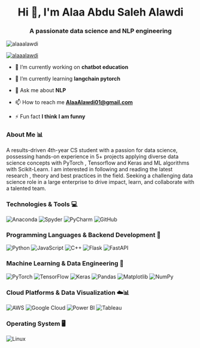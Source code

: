 <h1 align="center">Hi 👋, I'm Alaa Abdu Saleh Alawdi</h1>
<h3 align="center">A passionate data science and NLP engineering</h3>

<p align="left"> <img src="https://komarev.com/ghpvc/?username=alaaalawdi&label=Profile%20views&color=0e75b6&style=flat" alt="alaaalawdi" /> </p>

<p align="left"> <a href="https://github.com/ryo-ma/github-profile-trophy"><img src="https://github-profile-trophy.vercel.app/?username=alaaalawdi" alt="alaaalawdi" /></a> </p>

- 🔭 I’m currently working on **chatbot education**

- 🌱 I’m currently learning **langchain pytorch**

- 💬 Ask me about **NLP**

- 📫 How to reach me **AlaaAlawdi01@gmail.com**

- ⚡ Fun fact **I think I am funny**

### About Me 📊
A results-driven 4th-year CS student with a passion for data science, possessing hands-on experience in 5+ projects applying diverse data science concepts with PyTorch , Tensorflow and Keras and ML algorithms with Scikit-Learn. I am interested in following and reading the latest research , theory and best practices in the field. Seeking a challenging data science role in a large enterprise to drive impact, learn, and collaborate with a talented team.


### Technologies & Tools 💻
![Anaconda](https://img.shields.io/badge/Anaconda-%2344A833.svg?style=for-the-badge&logo=anaconda&logoColor=white) ![Spyder](https://img.shields.io/badge/Spyder-838485?style=for-the-badge&logo=spyder%20ide&logoColor=maroon) ![PyCharm](https://img.shields.io/badge/pycharm-143?style=for-the-badge&logo=pycharm&logoColor=black&color=black&labelColor=green) ![GitHub](https://img.shields.io/badge/github-%23121011.svg?style=for-the-badge&logo=github&logoColor=white)

### Programming Languages & Backend Development 🚀
![Python](https://img.shields.io/badge/python-3670A0?style=for-the-badge&logo=python&logoColor=ffdd54)  ![JavaScript](https://img.shields.io/badge/JavaScript-%23F7DF1E.svg?style=for-the-badge&logo=javascript&logoColor=black) ![C++](https://img.shields.io/badge/c++-%2300599C.svg?style=for-the-badge&logo=c%2B%2B&logoColor=white) ![Flask](https://img.shields.io/badge/Flask-%23000000.svg?style=for-the-badge&logo=flask&logoColor=white) ![FastAPI](https://img.shields.io/badge/FastAPI-%23000000.svg?style=for-the-badge&logo=fastapi&logoColor=white)

### Machine Learning & Data Engineering 🤖
![PyTorch](https://img.shields.io/badge/PyTorch-%23EE4C2C.svg?style=for-the-badge&logo=PyTorch&logoColor=white) ![TensorFlow](https://img.shields.io/badge/TensorFlow-%23FF6F00.svg?style=for-the-badge&logo=TensorFlow&logoColor=white) ![Keras](https://img.shields.io/badge/Keras-%23D00000.svg?style=for-the-badge&logo=Keras&logoColor=white) ![Pandas](https://img.shields.io/badge/pandas-%23150458.svg?style=for-the-badge&logo=pandas&logoColor=white) ![Matplotlib](https://img.shields.io/badge/Matplotlib-%23ffffff.svg?style=for-the-badge&logo=Matplotlib&logoColor=black) ![NumPy](https://img.shields.io/badge/numpy-%23013243.svg?style=for-the-badge&logo=numpy&logoColor=white)

### Cloud Platforms & Data Visualization ☁️📊
![AWS](https://img.shields.io/badge/AWS-%23FF9900.svg?style=for-the-badge&logo=amazon-aws&logoColor=white) ![Google Cloud](https://img.shields.io/badge/Google%20Cloud-%234285F4.svg?style=for-the-badge&logo=google-cloud&logoColor=white) ![Power BI](https://img.shields.io/badge/Power%20BI-%23F2C811.svg?style=for-the-badge&logo=powerbi&logoColor=black) ![Tableau](https://img.shields.io/badge/Tableau-%23006599.svg?style=for-the-badge&logo=tableau&logoColor=white)

### Operating System 🖥️
![Linux](https://img.shields.io/badge/Linux-FCC624?style=for-the-badge&logo=linux&logoColor=black)

